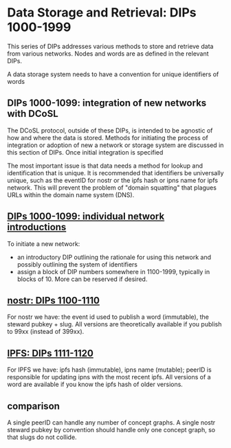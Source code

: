 Data Storage and Retrieval: DIPs 1000-1999
=====

This series of DIPs addresses various methods to store and retrieve data from various networks. Nodes and words are as defined in the relevant DIPs.

A data storage system needs to have a convention for unique identifiers of words

## DIPs 1000-1099: integration of new networks with DCoSL

The DCoSL protocol, outside of these DIPs, is intended to be agnostic of how and where the data is stored. Methods for initiating the process of integration or adoption of new a network or storage system are discussed in this section of DIPs. Once initial integration is specified 

The most important issue is that data needs a method for lookup and identification that is unique. It is recommended that identifiers be universally unique, such as the eventID for nostr or the ipfs hash or ipns name for ipfs network. This will prevent the problem of "domain squatting" that plagues URLs within the domain name system (DNS).

## [DIPs 1000-1099: individual network introductions](networkIntroductions)

To initiate a new network:
- an introductory DIP outlining the rationale for using this network and possibly outlining the system of identifiers 
- assign a block of DIP numbers somewhere in 1100-1999, typically in blocks of 10. More can be reserved if desired.

## [nostr: DIPs 1100-1110](nostr)

For nostr we have: the event id used to publish a word (immutable), the steward pubkey + slug. All versions are theoretically available if you publish to 99xx (instead of 399xx).

## [IPFS: DIPs 1111-1120](ipfs)

For IPFS we have: ipfs hash (immutable), ipns name (mutable); peerID is responsible for updating ipns with the most recent ipfs. All versions of a word are available if you know the ipfs hash of older versions.

## comparison

A single peerID can handle any number of concept graphs. A single nostr steward pubkey by convention should handle only one concept graph, so that slugs do not collide. 
